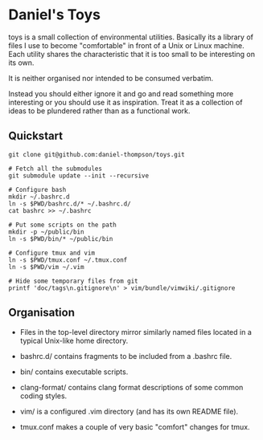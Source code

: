 Daniel's Toys
=============

toys is a small collection of environmental utilities. Basically its a library
of files I use to become "comfortable" in front of a Unix or Linux machine.
Each utility shares the characteristic that it is too small to be interesting
on its own.

It is neither organised nor intended to be consumed verbatim.

Instead you should either ignore it and go and read something more interesting
or you should use it as inspiration. Treat it as a collection of ideas to be
plundered rather than as a functional work.

Quickstart
----------

    git clone git@github.com:daniel-thompson/toys.git

    # Fetch all the submodules
    git submodule update --init --recursive

    # Configure bash
    mkdir ~/.bashrc.d
    ln -s $PWD/bashrc.d/* ~/.bashrc.d/
    cat bashrc >> ~/.bashrc

    # Put some scripts on the path
    mkdir -p ~/public/bin
    ln -s $PWD/bin/* ~/public/bin

    # Configure tmux and vim
    ln -s $PWD/tmux.conf ~/.tmux.conf
    ln -s $PWD/vim ~/.vim

    # Hide some temporary files from git
    printf 'doc/tags\n.gitignore\n' > vim/bundle/vimwiki/.gitignore

Organisation
------------

* Files in the top-level directory mirror similarly named files located in a
  typical Unix-like home directory.

* bashrc.d/ contains fragments to be included from a .bashrc file.

* bin/ contains executable scripts.

* clang-format/ contains clang format descriptions of some common coding
  styles.

* vim/ is a configured .vim directory (and has its own README file).

* tmux.conf makes a couple of very basic "comfort" changes for tmux.

